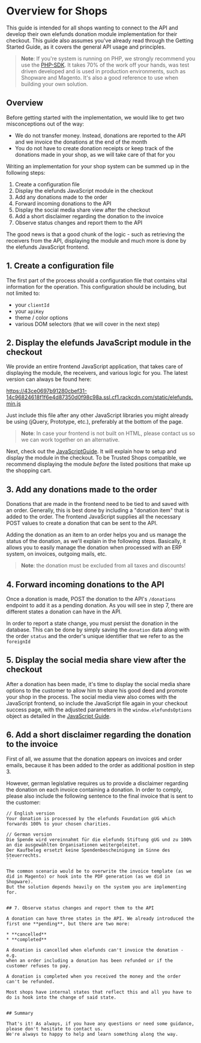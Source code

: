 # Overview for Shops

This guide is intended for all shops wanting to connect to the API and develop their own elefunds donation module implementation for their checkout.
This guide also assumes you've already read through the Getting Started Guide, as it covers the general API usage and principles.

> **Note**: If you're system is running on PHP, we strongly recommend you use the [PHP-SDK]().
> It takes 70% of the work off your hands, was test driven developed and is used in production environments, such as Shopware and Magento.
> It's also a good reference to use when building your own solution.

## Overview

Before getting started with the implementation, we would like to get two misconceptions out of the way:

- We do not transfer money. Instead, donations are reported to the API and we invoice the donations at the end of the month
- You do not have to create donation receipts or keep track of the donations made in your shop, as we will take care of that for you

Writing an implementation for your shop system can be summed up in the following steps:

1. Create a configuration file
2. Display the elefunds JavaScript module in the checkout
3. Add any donations made to the order
4. Forward incoming donations to the API
5. Display the social media share view after the checkout
6. Add a short disclaimer regarding the donation to the invoice
7. Observe status changes and report them to the API

The good news is that a good chunk of the logic - such as retrieving the receivers from the API,
displaying the module and much more is done by the elefunds JavaScript frontend.


## 1. Create a configuration file

The first part of the process should a configuration file that contains vital information for the operation.
This configuration should be including, but not limited to:

* your `clientId`
* your `apiKey`
* theme / color options
* various DOM selectors (that we will cover in the next step)

## 2. Display the elefunds JavaScript module in the checkout

We provide an entire frontend JavaScript application, that takes care of displaying the module, the receivers,
and various logic for you. The latest version can always be found here:

https://43ce0697b91280cbef31-14c96824618f1f6e4d87350d0f98c98a.ssl.cf1.rackcdn.com/static/elefunds.min.js

Just include this file after any other JavaScript libraries you might already be using (jQuery, Prototype, etc.),
preferably at the bottom of the page.

> **Note**: In case your frontend is not built on HTML, please contact us so we can work together on an alternative.

Next, check out the [JavaScriptGuide](). It will explain how to setup and display the module in the checkout.
To be Trusted Shops compatible, we recommend displaying the module *before* the listed positions that make up the shopping cart.


## 3. Add any donations made to the order

Donations that are made in the frontend need to be tied to and saved with an order.
Generally, this is best done by including a "donation item" that is added to the order. The frontend JavaScript supplies
all the necessary POST values to create a donation that can be sent to the API.

Adding the donation as an item to an order helps you and us manage the status of the donation, as we'll explain in the following steps.
Basically, it allows you to easily manage the donation when processed with an ERP system, on invoices, outgoing mails, etc.

> **Note**: the donation must be excluded from all taxes and discounts!


## 4. Forward incoming donations to the API

Once a donation is made, POST the donation to the API's `/donations` endpoint to add it as a pending donation. As you will see in step 7, there are different states a donation can have in the API.

In order to report a state change, you must persist the donation in the database. This can be done by simply saving the
`donation` data along with the order `status` and the order's unique identifier that we refer to as the `foreignId`


## 5. Display the social media share view after the checkout

After a donation has been made, it's time to display the social media share options to the customer to allow him to share
his good deed and promote your shop in the process. The social media view also comes with the JavaScript frontend, so include
the JavaScript file again in your checkout success page, with the adjusted parameters in the `window.elefundsOptions` object as detailed
in the [JavaScript Guide]().


## 6. Add a short disclaimer regarding the donation to the invoice

First of all, we assume that the donation appears on invoices and order emails, because it has been added to the order as additional position in step 3.

However, german legislative requires us to provide a disclaimer regarding the donation on each invoice containing a donation. In order to comply,
please also include the following sentence to the final invoice that is sent to the customer:

```
// English version
Your donation is processed by the elefunds Foundation gUG which forwards 100% to your chosen charities.

// German version
Die Spende wird vereinnahmt für die elefunds Stiftung gUG und zu 100% an die ausgewählten Organisationen weitergeleitet.
Der Kaufbeleg ersetzt keine Spendenbescheinigung im Sinne des Steuerrechts.
``

The common scenario would be to overwrite the invoice template (as we did in Magento) or hook into the PDF generation (as we did in Shopware).
But the solution depends heavily on the system you are implementing for.


## 7. Observe status changes and report them to the API

A donation can have three states in the API. We already introduced the first one **pending**, but there are two more:

* **cancelled**
* **completed**

A donation is cancelled when elefunds can't invoice the donation - e.g.
when an order including a donation has been refunded or if the customer refuses to pay.

A donation is completed when you received the money and the order can't be refunded.

Most shops have internal states that reflect this and all you have to do is hook into the change of said state.


## Summary

That's it! As always, if you have any questions or need some guidance, please don't hesitate to contact us.
We're always to happy to help and learn something along the way.